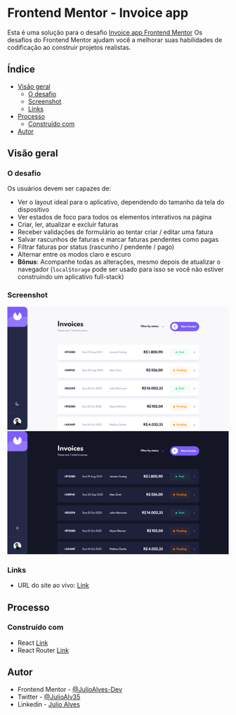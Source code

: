 # Frontend Mentor - Invoice app

Esta é uma solução para o desafio [Invoice app Frontend Mentor](https://www.frontendmentor.io/challenges/invoice-app-i7KaLTQjl) Os desafios do Frontend Mentor ajudam você a melhorar suas habilidades de codificação ao construir projetos realistas.

## Índice

- [Visão geral](#visão-geral)
  - [O desafio](#o-desafio)
  - [Screenshot](#screenshot)
  - [Links](#links)
- [Processo](#processo)
  - [Construído com](#construído-com)
- [Autor](#autor)

## Visão geral

### O desafio

Os usuários devem ser capazes de:

- Ver o layout ideal para o aplicativo, dependendo do tamanho da tela do dispositivo
- Ver estados de foco para todos os elementos interativos na página
- Criar, ler, atualizar e excluir faturas
- Receber validações de formulário ao tentar criar / editar uma fatura
- Salvar rascunhos de faturas e marcar faturas pendentes como pagas
- Filtrar faturas por status (rascunho / pendente / pago)
- Alternar entre os modos claro e escuro
- **Bônus**: Acompanhe todas as alterações, mesmo depois de atualizar o navegador (`localStorage` pode ser usado para isso se você não estiver construindo um aplicativo full-stack)

### Screenshot

![](./screenshots/light.png)
![](./screenshots/dark.png)

### Links

- URL do site ao vivo: [Link](https://julioalves-dev.github.io/invoice-app/)

## Processo

### Construído com

- React [Link](https://reactjs.org/)
- React Router [Link](https://reactrouter.com/)

## Autor

- Frontend Mentor - [@JulioAlves-Dev](https://www.frontendmentor.io/profile/JulioAlves-Dev)
- Twitter - [@JulioAlv35](https://twitter.com/JulioAlv35)
- Linkedin - [Julio Alves](https://www.linkedin.com/in/julio-alves-0119b01a6/)
